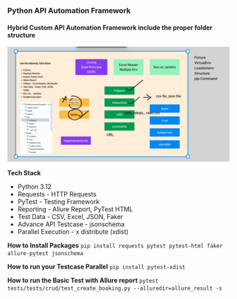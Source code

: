 ### Python API Automation Framework

#### Hybrid Custom API Automation Framework include the proper folder structure
![Hybrid Framework.png](https://github.com/TestingMaestro/PyATB4xAPIAutomationFramework/blob/master/Hybrid%20Framework.png?raw=true)

**Tech Stack**

- Python 3.12
- Requests - HTTP Requests
- PyTest - Testing Framework
- Reporting - Allure Report, PyTest HTML
- Test Data - CSV, Excel, JSON, Faker
- Advance API Testcase - jsonschema
- Parallel Execution - x distribute (xdist)

**How to Install Packages**
```pip install requests pytest pytest-html faker allure-pytest jsonschema```

**How to run your Testcase Parallel**
```pip install pytest-xdist```

**How to run the Basic Test with Allure report**
```pytest tests/tests/crud/test_create_booking.py --alluredir=allure_result -s```